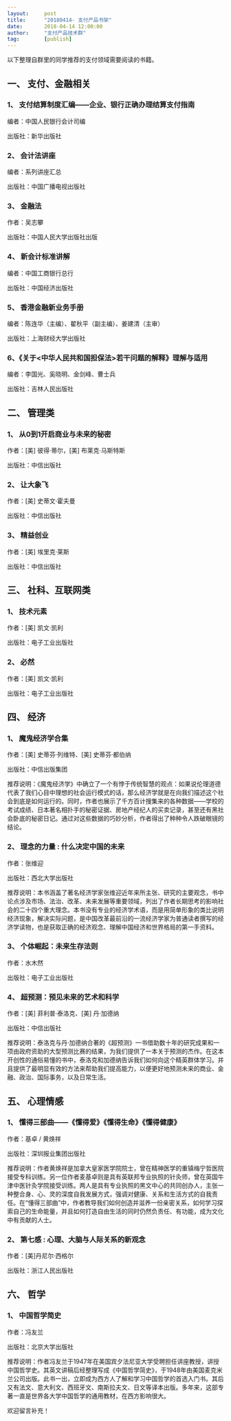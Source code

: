 ```yaml
---  
layout:     post   
title:      "20180414- 支付产品书架"  
date:       2018-04-14 12:00:00  
author:     "支付产品技术群"  
tag:		[publish]   
--- 
```


以下整理自群里的同学推荐的支付领域需要阅读的书籍。 

## 一、	支付、金融相关

### 1、	支付结算制度汇编——企业、银行正确办理结算支付指南

编者：中国人民银行会计司编

出版社：新华出版社

### 2、	会计法讲座

编者：系列讲座汇总

出版社：中国广播电视出版社

### 3、	金融法

作者：吴志攀

出版社：中国人民大学出版社出版

### 4、	新会计标准讲解

编者：中国工商银行总行

出版社：中国经济出版社

### 5、	香港金融新业务手册

编者：陈连华（主编）、翟秋平（副主编）、姜建清（主审）

出版社：上海财经大学出版社

### 6、《关于<中华人民共和国担保法>若干问题的解释》理解与适用
编者：李国光、奚晓明、金剑峰、曹士兵

出版社：吉林人民出版社

## 二、	管理类
### 1、	从0到1开启商业与未来的秘密

作者：[美] 彼得·蒂尔，[美] 布莱克·马斯特斯

出版社：中信出版社

### 2、	让大象飞

作者：[美] 史蒂文·霍夫曼

出版社：中信出版社

### 3、	精益创业
作者：[美] 埃里克·莱斯

出版社：中信出版社

## 三、	社科、互联网类

### 1、	技术元素

作者：[美] 凯文·凯利

出版社：电子工业出版社

### 2、	必然

作者：[美] 凯文·凯利

出版社：电子工业出版社

## 四、	经济

### 1、	魔鬼经济学合集

作者：[美] 史蒂芬·列维特、[美] 史蒂芬·都伯纳

出版社：中信出版集团

推荐说明：《魔鬼经济学》中确立了一个有悖于传统智慧的观点：如果说伦理道德代表了我们心目中理想的社会运行模式的话，那么经济学就是在向我们描述这个社会到底是如何运行的。同时，作者也展示了千方百计搜集来的各种数据——学校的考试成绩、日本著名相扑手的秘密证据、房地产经纪人的买卖记录，甚至还有黑社会卧底的秘密日记。通过对这些数据的巧妙分析，作者得出了种种令人跌破眼镜的结论。

### 2、	理念的力量 : 什么决定中国的未来

作者：张维迎

出版社：西北大学出版社

推荐说明：本书涵盖了著名经济学家张维迎近年来所主张、研究的主要观念，书中论点涉及市场、法治、改革、未来发展等重要领域，列出了作者长期思考的影响社会的二十四个重大理念。本书没有专业的经济学术语，而是用简单形象的类比说明经济现象，解决实际问题，是中国改革最前沿的一流经济学家为普通读者撰写的经济学读物，也是获取正确的经济观念、理解中国经济和世界格局的第一手资料。

### 3、	个体崛起：未来生存法则

作者：水木然

出版社：电子工业出版社

### 4、	超预测：预见未来的艺术和科学

作者：[美] 菲利普·泰洛克、[美] 丹·加德纳

出版社：中信出版社

推荐说明：泰洛克与丹·加德纳合著的《超预测》一书借助数十年的研究成果和一项由政府资助的大型预测比赛的结果，为我们提供了一本关于预测的杰作。在这本开创性的通俗易懂的书中，泰洛克和加德纳告诉我们如何向这个精英群体学习。并且提供了最明显有效的方法来帮助我们提高能力，以便更好地预测未来的商业、金融、政治、国际事务，以及日常生活。

## 五、	心理情感

### 1、	懂得三部曲——《懂得爱》《懂得生命》《懂得健康》

作者：基卓 / 黄焕祥

出版社：深圳报业集团出版社

推荐说明：作者黄焕祥是加拿大皇家医学院院士，曾在精神医学的重镇梅宁哲医院接受专科训练。另一位作者麦基卓则是具有英联邦专业执照的针灸师，曾在英国牛津中医针灸学院接受训练。两人是具有专业执照的黑文中心的共同创办人，主张一种整合身、心、灵的深度自我发展方式，强调对健康、关系和生活方式的自我责任。在“懂得三部曲”中，作者教导我们如何创造并滋养一份亲密关系，如何学习探索自己的生命能量，并且如何打造自由生活的同时仍然负责任、有功能，成为文化中有贡献的人士。

### 2、	第七感 : 心理、大脑与人际关系的新观念

作者：[美]丹尼尔·西格尔

出版社：浙江人民出版社

## 六、	哲学

### 1、	中国哲学简史

作者：冯友兰

出版社：北京大学出版社

推荐说明：作者冯友兰于1947年在美国宾夕法尼亚大学受聘担任讲座教授，讲授中国哲学史。其英文讲稿后经整理写成《中国哲学简史》，于1948年由美国麦克米兰公司出版。此书一出，立即成为西方人了解和学习中国哲学的首选入门书。其后又有法文、意大利文、西班牙文、南斯拉夫文、日文等译本出版。多年来，这部专著一直是世界各大学中国哲学的通用教材，在西方影响很大。

欢迎留言补充！

 